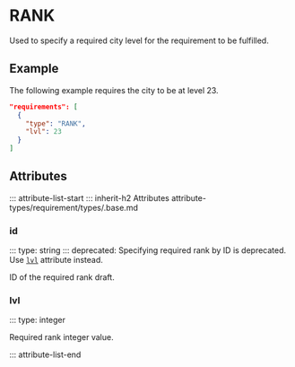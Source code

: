 # RANK

Used to specify a required city level for the requirement to be fulfilled.

## Example

The following example requires the city to be at level 23.

```json
"requirements": [
  {
    "type": "RANK",
    "lvl": 23
  }
]
```

## Attributes
::: attribute-list-start
::: inherit-h2 Attributes attribute-types/requirement/types/.base.md

### id
::: type: string
::: deprecated: Specifying required rank by ID is deprecated. Use [`lvl`](#lvl) attribute instead.

ID of the required rank draft.

### lvl
::: type: integer

Required rank integer value.

::: attribute-list-end
